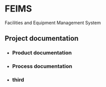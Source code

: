 # FEIMS 
Facilities and Equipment Management System


## Project documentation

- ### Product documentation
  
- ### Process documentation

- ### third


